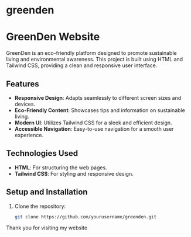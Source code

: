 # greenden
# GreenDen Website

GreenDen is an eco-friendly platform designed to promote sustainable living and environmental awareness. This project is built using HTML and Tailwind CSS, providing a clean and responsive user interface.

## Features

- **Responsive Design**: Adapts seamlessly to different screen sizes and devices.
- **Eco-Friendly Content**: Showcases tips and information on sustainable living.
- **Modern UI**: Utilizes Tailwind CSS for a sleek and efficient design.
- **Accessible Navigation**: Easy-to-use navigation for a smooth user experience.

## Technologies Used

- **HTML**: For structuring the web pages.
- **Tailwind CSS**: For styling and responsive design.

## Setup and Installation

1. Clone the repository:
   ```bash
   git clone https://github.com/yourusername/greenden.git
Thank you for visiting my website
